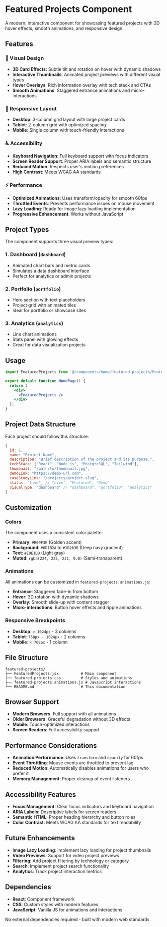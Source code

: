 # Featured Projects Component

A modern, interactive component for showcasing featured projects with 3D hover effects, smooth animations, and responsive design.

## Features

### 🎨 Visual Design
- **3D Card Effects**: Subtle tilt and rotation on hover with dynamic shadows
- **Interactive Thumbnails**: Animated project previews with different visual types
- **Hover Overlays**: Rich information overlay with tech stack and CTAs
- **Smooth Animations**: Staggered entrance animations and micro-interactions

### 📱 Responsive Layout
- **Desktop**: 3-column grid layout with large project cards
- **Tablet**: 2-column grid with optimized spacing
- **Mobile**: Single column with touch-friendly interactions

### ♿ Accessibility
- **Keyboard Navigation**: Full keyboard support with focus indicators
- **Screen Reader Support**: Proper ARIA labels and semantic structure
- **Reduced Motion**: Respects user's motion preferences
- **High Contrast**: Meets WCAG AA standards

### ⚡ Performance
- **Optimized Animations**: Uses transform/opacity for smooth 60fps
- **Throttled Events**: Prevents performance issues on mouse movement
- **Lazy Loading**: Ready for image lazy loading implementation
- **Progressive Enhancement**: Works without JavaScript

## Project Types

The component supports three visual preview types:

### 1. Dashboard (`dashboard`)
- Animated chart bars and metric cards
- Simulates a data dashboard interface
- Perfect for analytics or admin projects

### 2. Portfolio (`portfolio`)
- Hero section with text placeholders
- Project grid with animated tiles
- Ideal for portfolio or showcase sites

### 3. Analytics (`analytics`)
- Line chart animations
- Stats panel with glowing effects
- Great for data visualization projects

## Usage

```jsx
import FeaturedProjects from '@/components/home/featured-projects/FeaturedProjects';

export default function HomePage() {
  return (
    <div>
      <FeaturedProjects />
    </div>
  );
}
```

## Project Data Structure

Each project should follow this structure:

```javascript
{
  id: 1,
  name: "Project Name",
  description: "Brief description of the project and its purpose.",
  techStack: ["React", "Node.js", "PostgreSQL", "Tailwind"],
  thumbnail: "/path/to/thumbnail.jpg",
  demoLink: "https://demo-url.com",
  caseStudyLink: "/projects/project-slug",
  status: "Live", // "Live", "Featured", "Demo"
  visualType: "dashboard" // "dashboard", "portfolio", "analytics"
}
```

## Customization

### Colors
The component uses a consistent color palette:
- **Primary**: `#E09F3E` (Golden accent)
- **Background**: `#0D1B2A` to `#1B263B` (Deep navy gradient)
- **Text**: `#E0E1DD` (Light gray)
- **Muted**: `rgba(224, 225, 221, 0.8)` (Semi-transparent)

### Animations
All animations can be customized in `featured-projects.animations.js`:
- **Entrance**: Staggered fade-in from bottom
- **Hover**: 3D rotation with dynamic shadows
- **Overlay**: Smooth slide-up with content stagger
- **Micro-interactions**: Button hover effects and ripple animations

### Responsive Breakpoints
- **Desktop**: `> 1024px` - 3 columns
- **Tablet**: `768px - 1024px` - 2 columns
- **Mobile**: `< 768px` - 1 column

## File Structure

```
featured-projects/
├── FeaturedProjects.jsx          # Main component
├── featured-projects.css         # Styles and animations
├── featured-projects.animations.js # JavaScript interactions
└── README.md                     # This documentation
```

## Browser Support

- **Modern Browsers**: Full support with all animations
- **Older Browsers**: Graceful degradation without 3D effects
- **Mobile**: Touch-optimized interactions
- **Screen Readers**: Full accessibility support

## Performance Considerations

- **Animation Performance**: Uses `transform` and `opacity` for 60fps
- **Event Throttling**: Mouse events are throttled to prevent lag
- **Reduced Motion**: Automatically disables animations for users who prefer it
- **Memory Management**: Proper cleanup of event listeners

## Accessibility Features

- **Focus Management**: Clear focus indicators and keyboard navigation
- **ARIA Labels**: Descriptive labels for screen readers
- **Semantic HTML**: Proper heading hierarchy and button roles
- **Color Contrast**: Meets WCAG AA standards for text readability

## Future Enhancements

- **Image Lazy Loading**: Implement lazy loading for project thumbnails
- **Video Previews**: Support for video project previews
- **Filtering**: Add project filtering by technology or category
- **Search**: Implement project search functionality
- **Analytics**: Track project interaction metrics

## Dependencies

- **React**: Component framework
- **CSS**: Custom styles with modern features
- **JavaScript**: Vanilla JS for animations and interactions

No external dependencies required - built with modern web standards. 